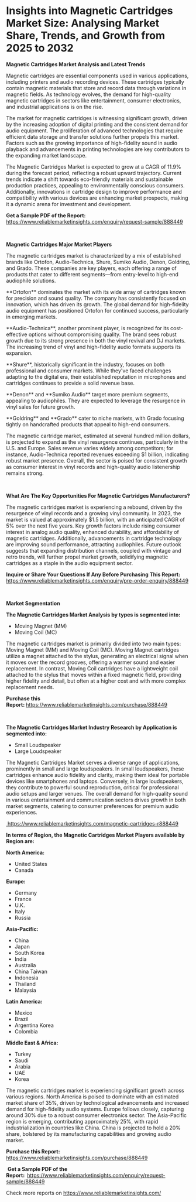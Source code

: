 <p><h1>Insights into Magnetic Cartridges Market Size: Analysing Market Share, Trends, and Growth from 2025 to 2032</h1></p><p><strong>Magnetic Cartridges Market Analysis and Latest Trends</strong></p>
<p><p>Magnetic cartridges are essential components used in various applications, including printers and audio recording devices. These cartridges typically contain magnetic materials that store and record data through variations in magnetic fields. As technology evolves, the demand for high-quality magnetic cartridges in sectors like entertainment, consumer electronics, and industrial applications is on the rise.</p><p>The market for magnetic cartridges is witnessing significant growth, driven by the increasing adoption of digital printing and the consistent demand for audio equipment. The proliferation of advanced technologies that require efficient data storage and transfer solutions further propels this market. Factors such as the growing importance of high-fidelity sound in audio playback and advancements in printing technologies are key contributors to the expanding market landscape.</p><p>The Magnetic Cartridges Market is expected to grow at a CAGR of 11.9% during the forecast period, reflecting a robust upward trajectory. Current trends indicate a shift towards eco-friendly materials and sustainable production practices, appealing to environmentally conscious consumers. Additionally, innovations in cartridge design to improve performance and compatibility with various devices are enhancing market prospects, making it a dynamic arena for investment and development.</p></p>
<p><strong>Get a Sample PDF of the Report:&nbsp;</strong> <a href="https://www.reliablemarketinsights.com/enquiry/request-sample/888449?utm_campaign=3293&utm_medium=2&utm_source=Github&utm_content=ia&utm_term=09042025&utm_id=magnetic-cartridges">https://www.reliablemarketinsights.com/enquiry/request-sample/888449</a></p>
<p>&nbsp;</p>
<p><strong>Magnetic Cartridges Major Market Players</strong></p>
<p><p>The magnetic cartridges market is characterized by a mix of established brands like Ortofon, Audio-Technica, Shure, Sumiko Audio, Denon, Goldring, and Grado. These companies are key players, each offering a range of products that cater to different segments—from entry-level to high-end audiophile solutions.</p><p>**Ortofon** dominates the market with its wide array of cartridges known for precision and sound quality. The company has consistently focused on innovation, which has driven its growth. The global demand for high-fidelity audio equipment has positioned Ortofon for continued success, particularly in emerging markets.</p><p>**Audio-Technica**, another prominent player, is recognized for its cost-effective options without compromising quality. The brand sees robust growth due to its strong presence in both the vinyl revival and DJ markets. The increasing trend of vinyl and high-fidelity audio formats supports its expansion.</p><p>**Shure**, historically significant in the industry, focuses on both professional and consumer markets. While they've faced challenges adapting to the digital era, their established reputation in microphones and cartridges continues to provide a solid revenue base. </p><p>**Denon** and **Sumiko Audio** target more premium segments, appealing to audiophiles. They are expected to leverage the resurgence in vinyl sales for future growth. </p><p>**Goldring** and **Grado** cater to niche markets, with Grado focusing tightly on handcrafted products that appeal to high-end consumers. </p><p>The magnetic cartridge market, estimated at several hundred million dollars, is projected to expand as the vinyl resurgence continues, particularly in the U.S. and Europe. Sales revenue varies widely among competitors; for instance, Audio-Technica reported revenues exceeding $1 billion, indicating robust market presence. Overall, the sector is poised for consistent growth as consumer interest in vinyl records and high-quality audio listenership remains strong.</p></p>
<p>&nbsp;</p>
<p><strong>What Are The Key Opportunities For Magnetic Cartridges Manufacturers?</strong></p>
<p><p>The magnetic cartridges market is experiencing a rebound, driven by the resurgence of vinyl records and a growing vinyl community. In 2023, the market is valued at approximately $1.5 billion, with an anticipated CAGR of 5% over the next five years. Key growth factors include rising consumer interest in analog audio quality, enhanced durability, and affordability of magnetic cartridges. Additionally, advancements in cartridge technology are improving sound performance, attracting audiophiles. Future outlook suggests that expanding distribution channels, coupled with vintage and retro trends, will further propel market growth, solidifying magnetic cartridges as a staple in the audio equipment sector.</p></p>
<p><strong>Inquire or Share Your Questions If Any Before Purchasing This Report:</strong> <a href="https://www.reliablemarketinsights.com/enquiry/pre-order-enquiry/888449?utm_campaign=3293&utm_medium=2&utm_source=Github&utm_content=ia&utm_term=09042025&utm_id=magnetic-cartridges">https://www.reliablemarketinsights.com/enquiry/pre-order-enquiry/888449</a></p>
<p>&nbsp;</p>
<p><strong>Market Segmentation</strong></p>
<p><strong>The Magnetic Cartridges Market Analysis by types is segmented into:</strong></p>
<p><ul><li>Moving Magnet (MM)</li><li>Moving Coil (MC)</li></ul></p>
<p><p>The magnetic cartridges market is primarily divided into two main types: Moving Magnet (MM) and Moving Coil (MC). Moving Magnet cartridges utilize a magnet attached to the stylus, generating an electrical signal when it moves over the record grooves, offering a warmer sound and easier replacement. In contrast, Moving Coil cartridges have a lightweight coil attached to the stylus that moves within a fixed magnetic field, providing higher fidelity and detail, but often at a higher cost and with more complex replacement needs.</p></p>
<p><strong>Purchase this Report:&nbsp;</strong><a href="https://www.reliablemarketinsights.com/purchase/888449?utm_campaign=3293&utm_medium=2&utm_source=Github&utm_content=ia&utm_term=09042025&utm_id=magnetic-cartridges">https://www.reliablemarketinsights.com/purchase/888449</a></p>
<p>&nbsp;</p>
<p><strong>The Magnetic Cartridges Market Industry Research by Application is segmented into:</strong></p>
<p><ul><li>Small Loudspeaker</li><li>Large Loudspeaker</li></ul></p>
<p><p>The Magnetic Cartridges Market serves a diverse range of applications, prominently in small and large loudspeakers. In small loudspeakers, these cartridges enhance audio fidelity and clarity, making them ideal for portable devices like smartphones and laptops. Conversely, in large loudspeakers, they contribute to powerful sound reproduction, critical for professional audio setups and larger venues. The overall demand for high-quality sound in various entertainment and communication sectors drives growth in both market segments, catering to consumer preferences for premium audio experiences.</p></p>
<p><a href="https://www.reliablemarketinsights.com/magnetic-cartridges-r888449?utm_campaign=3293&utm_medium=2&utm_source=Github&utm_content=ia&utm_term=09042025&utm_id=magnetic-cartridges">&nbsp;https://www.reliablemarketinsights.com/magnetic-cartridges-r888449</a></p>
<p><strong>In terms of Region, the Magnetic Cartridges Market Players available by Region are:</strong></p>
<p>
    <p> <strong> North America: </strong>
        <ul>
            <li>United States</li>
            <li>Canada</li>
        </ul>
        </p> 
    <p> <strong> Europe: </strong>
        <ul>
            <li>Germany</li>
            <li>France</li>
            <li>U.K.</li>
            <li>Italy</li>
            <li>Russia</li>
        </ul>
        </p> 
    <p> <strong> Asia-Pacific: </strong>
        <ul>
            <li>China</li>
            <li>Japan</li>
            <li>South Korea</li>
            <li>India</li>
            <li>Australia</li>
            <li>China Taiwan</li>
            <li>Indonesia</li>
            <li>Thailand</li>
            <li>Malaysia</li>
        </ul>
        </p> 
    <p> <strong> Latin America: </strong>
        <ul>
            <li>Mexico</li>
            <li>Brazil</li>
            <li>Argentina Korea</li>
            <li>Colombia</li>
        </ul>
        </p> 
    <p> <strong> Middle East & Africa: </strong>
        <ul>
            <li>Turkey</li>
            <li>Saudi</li>
            <li>Arabia</li>
            <li>UAE</li>
            <li>Korea</li>
        </ul>
    </p>
    </p>
<p><p>The magnetic cartridges market is experiencing significant growth across various regions. North America is poised to dominate with an estimated market share of 35%, driven by technological advancements and increased demand for high-fidelity audio systems. Europe follows closely, capturing around 30% due to a robust consumer electronics sector. The Asia-Pacific region is emerging, contributing approximately 25%, with rapid industrialization in countries like China. China is projected to hold a 20% share, bolstered by its manufacturing capabilities and growing audio market.</p></p>
<p><strong>Purchase this Report: </strong><a href="https://www.reliablemarketinsights.com/purchase/888449?utm_campaign=3293&utm_medium=2&utm_source=Github&utm_content=ia&utm_term=09042025&utm_id=magnetic-cartridges">https://www.reliablemarketinsights.com/purchase/888449</a></p>
<p>&nbsp;<strong>Get a Sample PDF of the Report:&nbsp;&nbsp;</strong><a href="https://www.reliablemarketinsights.com/enquiry/request-sample/888449?utm_campaign=3293&utm_medium=2&utm_source=Github&utm_content=ia&utm_term=09042025&utm_id=magnetic-cartridges">https://www.reliablemarketinsights.com/enquiry/request-sample/888449</a></p>
<p><strong></strong></p>
<p>Check more reports on <a href="https://www.reliablemarketinsights.com/?utm_campaign=3293&utm_medium=2&utm_source=Github&utm_content=ia&utm_term=09042025&utm_id=magnetic-cartridges">https://www.reliablemarketinsights.com/</a></p>